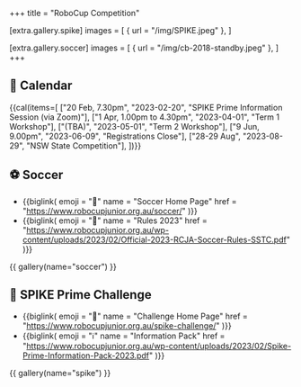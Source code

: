 +++
title = "RoboCup Competition"

[extra.gallery.spike]
images = [
  { url = "/img/SPIKE.jpeg" },
]

[extra.gallery.soccer]
images = [
  { url = "/img/cb-2018-standby.jpeg" },
]
+++

## 📅 Calendar

{{cal(items=[
  ["20 Feb, 7.30pm", "2023-02-20", "SPIKE Prime Information Session (via Zoom)"],
  ["1 Apr, 1.00pm to 4.30pm", "2023-04-01", "Term 1 Workshop"],
  ["(TBA)", "2023-05-01", "Term 2 Workshop"],
  ["9 Jun, 9.00pm", "2023-06-09", "Registrations Close"],
  ["28-29 Aug", "2023-08-29", "NSW State Competition"],
])}}

## ⚽ Soccer

* {{biglink(
  emoji = "🏡"
  name = "Soccer Home Page"
  href = "https://www.robocupjunior.org.au/soccer/"
  )}}
* {{biglink(
  emoji = "📔"
  name = "Rules 2023"
  href = "https://www.robocupjunior.org.au/wp-content/uploads/2023/02/Official-2023-RCJA-Soccer-Rules-SSTC.pdf"
  )}}

{{ gallery(name="soccer") }}

## 🤖 SPIKE Prime Challenge

* {{biglink(
  emoji = "🏡"
  name = "Challenge Home Page"
  href = "https://www.robocupjunior.org.au/spike-challenge/"
  )}}
* {{biglink(
  emoji = "ℹ️"
  name = "Information Pack"
  href = "https://www.robocupjunior.org.au/wp-content/uploads/2023/02/Spike-Prime-Information-Pack-2023.pdf"
  )}}

{{ gallery(name="spike") }}
